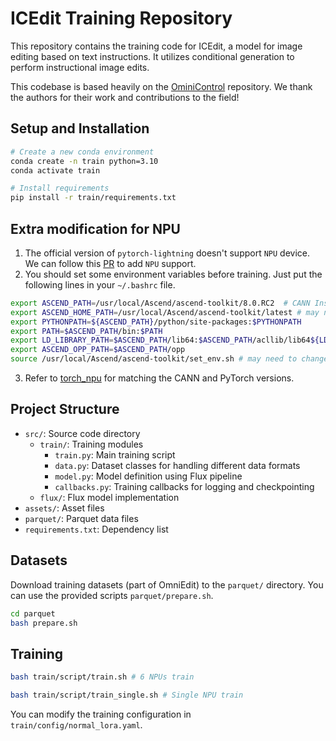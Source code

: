 # ICEdit Training Repository

This repository contains the training code for ICEdit, a model for image editing based on text instructions. It utilizes conditional generation to perform instructional image edits.

This codebase is based heavily on the [OminiControl](https://github.com/Yuanshi9815/OminiControl) repository. We thank the authors for their work and contributions to the field!

## Setup and Installation

```bash
# Create a new conda environment
conda create -n train python=3.10
conda activate train

# Install requirements
pip install -r train/requirements.txt
```

## Extra modification for NPU

1. The official version of `pytorch-lightning` doesn't support `NPU` device. We can follow this [PR](https://github.com/Lightning-AI/pytorch-lightning/pull/19308/commits/70397c9ad20b7b1ab5299b91e6d3ceefad47e874) to add `NPU` support.
2. You should set some environment variables before training. Just put the following lines in your `~/.bashrc` file.
```bash
export ASCEND_PATH=/usr/local/Ascend/ascend-toolkit/8.0.RC2  # CANN Installation Path may need to change
export ASCEND_HOME_PATH=/usr/local/Ascend/ascend-toolkit/latest # may need to change
export PYTHONPATH=${ASCEND_PATH}/python/site-packages:$PYTHONPATH 
export PATH=$ASCEND_PATH/bin:$PATH
export LD_LIBRARY_PATH=$ASCEND_PATH/lib64:$ASCEND_PATH/acllib/lib64${LD_LIBRARY_PATH:+:$LD_LIBRARY_PATH}
export ASCEND_OPP_PATH=$ASCEND_PATH/opp
source /usr/local/Ascend/ascend-toolkit/set_env.sh # may need to change
```
3. Refer to [torch_npu](https://github.com/Ascend/pytorch) for matching the CANN and PyTorch versions.

## Project Structure

- `src/`: Source code directory
  - `train/`: Training modules
    - `train.py`: Main training script
    - `data.py`: Dataset classes for handling different data formats
    - `model.py`: Model definition using Flux pipeline
    - `callbacks.py`: Training callbacks for logging and checkpointing
  - `flux/`: Flux model implementation
- `assets/`: Asset files
- `parquet/`: Parquet data files
- `requirements.txt`: Dependency list

## Datasets

Download training datasets (part of OmniEdit) to the `parquet/` directory. You can use the provided scripts `parquet/prepare.sh`.

```bash
cd parquet
bash prepare.sh
```

## Training

```bash
bash train/script/train.sh # 6 NPUs train

bash train/script/train_single.sh # Single NPU train
```

You can modify the training configuration in `train/config/normal_lora.yaml`. 
